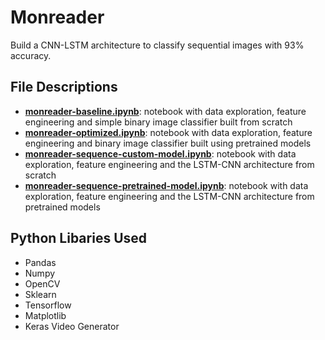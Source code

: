 # Monreader 

Build a CNN-LSTM architecture to classify sequential images with 93% accuracy. 

## File Descriptions
- **[monreader-baseline.ipynb](https://github.com/bijilsubhash/monreader/blob/main/monreader-baseline.ipynb)**: notebook with data exploration, feature engineering and simple binary image classifier built from scratch
- **[monreader-optimized.ipynb](https://github.com/bijilsubhash/monreader/blob/main/monreader-optimized.ipynb)**: notebook with data exploration, feature engineering and binary image classifier built using pretrained models
- **[monreader-sequence-custom-model.ipynb](https://github.com/bijilsubhash/monreader/blob/main/monreader-sequence-custom-model.ipynb)**: notebook with data exploration, feature engineering and the LSTM-CNN architecture from scratch
- **[monreader-sequence-pretrained-model.ipynb](https://github.com/bijilsubhash/monreader/blob/main/monreader-sequence-pretrained-model.ipynb)**: notebook with data exploration, feature engineering and the LSTM-CNN architecture from pretrained models

## Python Libaries Used
- Pandas
- Numpy
- OpenCV
- Sklearn
- Tensorflow
- Matplotlib
- Keras Video Generator
